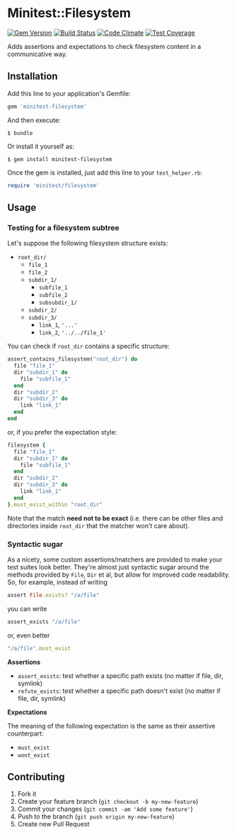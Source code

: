 # Minitest::Filesystem

[![Gem Version](https://badge.fury.io/rb/minitest-filesystem.svg)](http://badge.fury.io/rb/minitest-filesystem)
[![Build Status](https://travis-ci.org/stefanozanella/minitest-filesystem.svg?branch=master)](https://travis-ci.org/stefanozanella/minitest-filesystem)
[![Code Climate](https://codeclimate.com/github/stefanozanella/minitest-filesystem/badges/gpa.svg)](https://codeclimate.com/github/stefanozanella/minitest-filesystem)
[![Test Coverage](https://codeclimate.com/github/stefanozanella/minitest-filesystem/badges/coverage.svg)](https://codeclimate.com/github/stefanozanella/minitest-filesystem)

Adds assertions and expectations to check filesystem content in a communicative way.

## Installation

Add this line to your application's Gemfile:

```ruby
gem 'minitest-filesystem'
```

And then execute:

```
$ bundle
```

Or install it yourself as:

```
$ gem install minitest-filesystem
```

Once the gem is installed, just add this line to your `test_helper.rb`:

```ruby
require 'minitest/filesystem'
```

## Usage

### Testing for a filesystem subtree
Let's suppose the following filesystem structure exists:

* `root_dir/`
  * `file_1`
  * `file_2`
  * `subdir_1/`
      * `subfile_1`
      * `subfile_2`
      * `subsubdir_1/`
  * `subdir_2/`
  * `subdir_3/`
      * `link_1`, `'...'`
      * `link_2`, `'../../file_1'`

You can check if `root_dir` contains a specific structure:

```ruby
assert_contains_filesystem("root_dir") do
  file "file_1"
  dir "subdir_1" do
    file "subfile_1"
  end
  dir "subdir_2"
  dir "subdir_3" do
    link "link_1"
  end
end
```

or, if you prefer the expectation style:

```ruby
filesystem {
  file "file_1"
  dir "subdir_1" do
    file "subfile_1"
  end
  dir "subdir_2"
  dir "subdir_3" do
    link "link_1"
  end
}.must_exist_within "root_dir"
```

Note that the match **need not to be exact** (i.e. there can be other files and
directories inside `root_dir` that the matcher won't care about).

### Syntactic sugar

As a nicety, some custom assertions/matchers are provided to make your test
suites look better. They're almost just syntactic sugar around the methods
provided by `File`, `Dir` et al, but allow for improved code readability. So,
for example, instead of writing

```ruby
assert File.exists? "/a/file"
```

you can write

```ruby
assert_exists "/a/file"
```

or, even better

```ruby
"/a/file".must_exist
```

**Assertions**

* `assert_exists`: test whether a specific path exists (no matter if file, dir, symlink)
* `refute_exists`: test whether a specific path doesn't exist (no matter if file, dir, symlink)

**Expectations**

The meaning of the following expectation is the same as their assertive counterpart:

* `must_exist`
* `wont_exist`

## Contributing

1. Fork it
2. Create your feature branch (`git checkout -b my-new-feature`)
3. Commit your changes (`git commit -am 'Add some feature'`)
4. Push to the branch (`git push origin my-new-feature`)
5. Create new Pull Request


